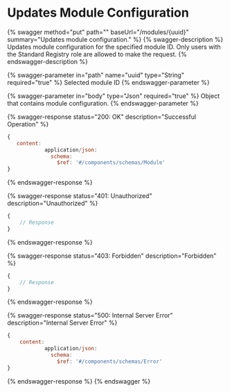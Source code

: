 # Updates Module Configuration

{% swagger method="put" path="" baseUrl="/modules/{uuid}" summary="Updates module configuration." %}
{% swagger-description %}
Updates module configuration for the specified module ID. Only users with the Standard Registry role are allowed to make the request.
{% endswagger-description %}

{% swagger-parameter in="path" name="uuid" type="String" required="true" %}
Selected module ID
{% endswagger-parameter %}

{% swagger-parameter in="body" type="Json" required="true" %}
Object that contains module configuration.
{% endswagger-parameter %}

{% swagger-response status="200: OK" description="Successful Operation" %}
```javascript
{
   content:
            application/json:
              schema:
                $ref: '#/components/schemas/Module'
}
```
{% endswagger-response %}

{% swagger-response status="401: Unauthorized" description="Unauthorized" %}
```javascript
{
    // Response
}
```
{% endswagger-response %}

{% swagger-response status="403: Forbidden" description="Forbidden" %}
```javascript
{
    // Response
}
```
{% endswagger-response %}

{% swagger-response status="500: Internal Server Error" description="Internal Server Error" %}
```javascript
{
    content:
            application/json:
              schema:
                $ref: '#/components/schemas/Error'
}
```
{% endswagger-response %}
{% endswagger %}
